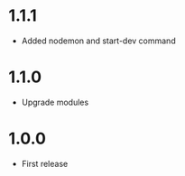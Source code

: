 1.1.1
===============================
- Added nodemon and start-dev command

1.1.0
===============================
- Upgrade modules

1.0.0
===============================
- First release
